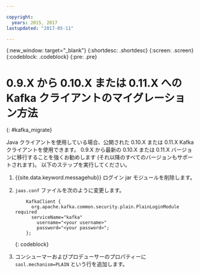 ```yaml
---

copyright:
  years: 2015, 2017
lastupdated: "2017-05-11"

---
```


{:new_window: target="_blank"}
{:shortdesc: .shortdesc}
{:screen: .screen}
{:codeblock: .codeblock}
{:pre: .pre}

# 0.9.X から 0.10.X または 0.11.X への Kafka クライアントのマイグレーション方法
{: #kafka_migrate}


Java クライアントを使用している場合、公開された 0.10.X または 0.11.X Kafka クライアントを使用できます。
0.9.X から最新の 0.10.X または 0.11.X バージョンに移行することを強くお勧めします (それ以降のすべてのバージョンもサポートされます)。
以下のステップを実行してください。

1. {{site.data.keyword.messagehub}} ログイン jar モジュールを削除します。
2. <code>jaas.conf</code> ファイルを次のように変更します。
    ```
        KafkaClient {
          org.apache.kafka.common.security.plain.PlainLoginModule required
          serviceName="kafka"
            username="<your username>"
            password="<your password>";
        };
    ```
    {: codeblock}

3. コンシューマーおよびプロデューサーのプロパティーに <code>sasl.mechanism=PLAIN</code> という行を追加します。


